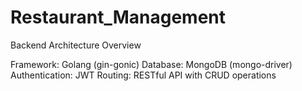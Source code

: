 # Restaurant_Management


Backend Architecture Overview

Framework: Golang (gin-gonic)
Database: MongoDB (mongo-driver)
Authentication: JWT
Routing: RESTful API with CRUD operations